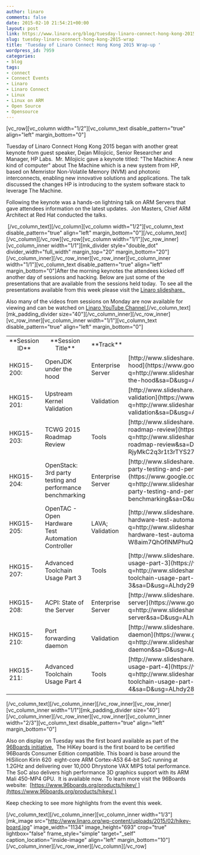 ```yaml
---
author: linaro
comments: false
date: 2015-02-10 21:54:21+00:00
layout: post
link: https://www.linaro.org/blog/tuesday-linaro-connect-hong-kong-2015-wrap/
slug: tuesday-linaro-connect-hong-kong-2015-wrap
title: 'Tuesday of Linaro Connect Hong Kong 2015 Wrap-up '
wordpress_id: 7959
categories:
- blog
tags:
- connect
- Connect Events
- Linaro
- Linaro Connect
- Linux
- Linux on ARM
- Open Source
- Opensource
---
```


[vc_row][vc_column width="1/2"][vc_column_text disable_pattern="true" align="left" margin_bottom="0"]


Tuesday of Linaro Connect Hong Kong 2015 began with another great keynote from guest speaker, Dejan Milojicic, Senior Researcher and Manager, HP Labs.  Mr. Milojicic gave a keynote titled: "The Machine: A new kind of computer" about The Machine which is a new system from HP, based on Memristor Non-Volatile Memory (NVM) and photonic interconnects, enabling new innovative solutions and applications. The talk discussed the changes HP is introducing to the system software stack to leverage The Machine.




Following the keynote was a hands-on lightning talk on ARM Servers that gave attendees information on the latest updates.  Jon Masters, Chief ARM Architect at Red Hat conducted the talks.


 [/vc_column_text][/vc_column][vc_column width="1/2"][vc_column_text disable_pattern="true" align="left" margin_bottom="0"][/vc_column_text][/vc_column][/vc_row][vc_row][vc_column width="1/1"][vc_row_inner][vc_column_inner width="1/1"][mk_divider style="double_dot" divider_width="full_width" margin_top="20" margin_bottom="20"][/vc_column_inner][/vc_row_inner][vc_row_inner][vc_column_inner width="1/1"][vc_column_text disable_pattern="true" align="left" margin_bottom="0"]After the morning keynotes the attendees kicked off another day of sessions and hacking. Below are just some of the presentations that are available from the sessions held today.  To see all the presentations available from this week please visit the [Linaro slideshare. ](http://www.slideshare.net/linaroorg)

Also many of the videos from sessions on Monday are now available for viewing and can be watched on [Linaro YouTube Channel.](https://www.youtube.com/user/LinaroOnAir/videos)[/vc_column_text][mk_padding_divider size="40"][/vc_column_inner][/vc_row_inner][vc_row_inner][vc_column_inner width="1/1"][vc_column_text disable_pattern="true" align="left" margin_bottom="0"]
<table width="1020" >
<tbody >
<tr >

<td width="90" style="text-align: center;" >**Session ID**
</td>

<td width="247" style="text-align: center;" >**Session Title**
</td>

<td width="64" style="text-align: center;" >**Track**
</td>

<td width="619" style="text-align: center;" >**URL to Slideshare**
</td>
</tr>
<tr >

<td width="90" >HKG15-200:
</td>

<td width="247" >OpenJDK under the hood
</td>

<td width="64" >Enterprise Server
</td>

<td width="619" >[http://www.slideshare.net/linaroorg/hkg15200-openjdk-under-the-hood](https://www.google.com/url?q=http://www.slideshare.net/linaroorg/hkg15200-openjdk-under-the-hood&sa=D&usg=ALhdy2_iqW-W1knKkA_5rhUQ0IYSqJVmyg)
</td>
</tr>
<tr >

<td width="90" >HKG15-201:
</td>

<td width="247" >Upstream Kernel Validation
</td>

<td width="64" >Validation
</td>

<td width="619" >[http://www.slideshare.net/linaroorg/hkg15201-upstream-kernel-validation](https://www.google.com/url?q=http://www.slideshare.net/linaroorg/hkg15201-upstream-kernel-validation&sa=D&usg=ALhdy28GbVjBve3qc1qNhy2u0K8As5aPEg)
</td>
</tr>
<tr >

<td width="90" >HKG15-203:
</td>

<td width="247" >TCWG 2015 Roadmap Review
</td>

<td width="64" >Tools
</td>

<td width="619" >[http://www.slideshare.net/linaroorg/hkg15203-tcwg-2015-roadmap-review](https://www.google.com/url?q=http://www.slideshare.net/linaroorg/hkg15203-tcwg-2015-roadmap-review&sa=D&usg=ALhdy2-RjyMkC2q3r1t3rTYS27_eiXHm-A)
</td>
</tr>
<tr >

<td width="90" >HKG15-204:
</td>

<td width="247" >OpenStack: 3rd party testing and performance benchmarking
</td>

<td width="64" >Enterprise Server
</td>

<td width="619" >[http://www.slideshare.net/linaroorg/hkg15204-openstack-3rd-party-testing-and-performance-benchmarking](https://www.google.com/url?q=http://www.slideshare.net/linaroorg/hkg15204-openstack-3rd-party-testing-and-performance-benchmarking&sa=D&usg=ALhdy29k_cRvKfyAH4PBxNgqUV5IDtct4Q)
</td>
</tr>
<tr >

<td width="90" >HKG15-205:
</td>

<td width="247" >OpenTAC - Open Hardware Test Automation Controller
</td>

<td width="64" >LAVA; Validation
</td>

<td width="619" >[http://www.slideshare.net/linaroorg/hkg15205-opentac-open-hardware-test-automation-controller](https://www.google.com/url?q=http://www.slideshare.net/linaroorg/hkg15205-opentac-open-hardware-test-automation-controller&sa=D&usg=ALhdy2-W8aim7QhOflNMPhuQPp6t7UMOiw)
</td>
</tr>
<tr >

<td width="90" >HKG15-207:
</td>

<td width="247" >Advanced Toolchain Usage Part 3
</td>

<td width="64" >Tools
</td>

<td width="619" >[http://www.slideshare.net/linaroorg/hkg15207-advanced-toolchain-usage-part-3](https://www.google.com/url?q=http://www.slideshare.net/linaroorg/hkg15207-advanced-toolchain-usage-part-3&sa=D&usg=ALhdy296WfTIJ0uvlLEcorStvgWAbADYgg)
</td>
</tr>
<tr >

<td width="90" >HKG15-208:
</td>

<td width="247" >ACPI: State of the Server
</td>

<td width="64" >Enterprise Server
</td>

<td width="619" >[http://www.slideshare.net/linaroorg/hkg15208-acpi-state-of-the-server](https://www.google.com/url?q=http://www.slideshare.net/linaroorg/hkg15208-acpi-state-of-the-server&sa=D&usg=ALhdy29NftLV3H9irnZsFwP1X1gRmvyKrA)
</td>
</tr>
<tr >

<td width="90" >HKG15-210:
</td>

<td width="247" >Port forwarding daemon
</td>

<td width="64" >Validation
</td>

<td width="619" >[http://www.slideshare.net/linaroorg/hkg15210-port-forwarding-daemon](https://www.google.com/url?q=http://www.slideshare.net/linaroorg/hkg15210-port-forwarding-daemon&sa=D&usg=ALhdy28aEVC-rVOADkOkrEfj5kTOOcPuiQ)
</td>
</tr>
<tr >

<td width="90" >HKG15-211:
</td>

<td width="247" >Advanced Toolchain Usage Part 4
</td>

<td width="64" >Tools
</td>

<td width="619" >[http://www.slideshare.net/linaroorg/hkg15211-advanced-toolchain-usage-part-4](https://www.google.com/url?q=http://www.slideshare.net/linaroorg/hkg15211-advanced-toolchain-usage-part-4&sa=D&usg=ALhdy28PAq0QUyC_wkobM7TjmypQvfsB3w)
</td>
</tr>
</tbody>
</table>
[/vc_column_text][/vc_column_inner][/vc_row_inner][vc_row_inner][vc_column_inner width="1/1"][mk_padding_divider size="40"][/vc_column_inner][/vc_row_inner][vc_row_inner][vc_column_inner width="2/3"][vc_column_text disable_pattern="true" align="left" margin_bottom="0"]


Also on display on Tuesday was the first board available as part of the [96Boards initiative.](https://www.96boards.org/)  The HiKey board is the first board to be certified 96Boards Consumer Edition compatible. This board is base around the HiSilicon Kirin 620  eight-core ARM Cortex-A53 64-bit SoC running at 1.2GHz and delivering over 10,000 Dhrystone VAX MIPS total performance. The SoC also delivers high performance 3D graphics support with its ARM Mali 450-MP4 GPU.  It is available now.  To learn more visit the 96Boards website:  [https://www.96boards.org/products/hikey/ ](https://www.96boards.org/products/hikey/ )




Keep checking to see more highlights from the event this week.


[/vc_column_text][/vc_column_inner][vc_column_inner width="1/3"][mk_image src="http://www.linaro.org/wp-content/uploads/2015/02/hikey-board.jpg" image_width="1134" image_height="693" crop="true" lightbox="false" frame_style="simple" target="_self" caption_location="inside-image" align="left" margin_bottom="10"][/vc_column_inner][/vc_row_inner][/vc_column][/vc_row]
